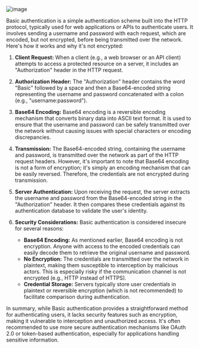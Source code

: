 ![image](https://github.com/himanshusingla123/API/assets/95504579/610eaac7-3c41-4c9e-8b4e-1593e81fa853)

Basic authentication is a simple authentication scheme built into the HTTP protocol, typically used for web applications or APIs to authenticate users. It involves sending a username and password with each request, which are encoded, but not encrypted, before being transmitted over the network. Here's how it works and why it's not encrypted:

1. **Client Request:**
   When a client (e.g., a web browser or an API client) attempts to access a protected resource on a server, it includes an "Authorization" header in the HTTP request.

2. **Authorization Header:**
   The "Authorization" header contains the word "Basic" followed by a space and then a Base64-encoded string representing the username and password concatenated with a colon (e.g., "username:password").

3. **Base64 Encoding:**
   Base64 encoding is a reversible encoding mechanism that converts binary data into ASCII text format. It is used to ensure that the username and password can be safely transmitted over the network without causing issues with special characters or encoding discrepancies.

4. **Transmission:**
   The Base64-encoded string, containing the username and password, is transmitted over the network as part of the HTTP request headers. However, it's important to note that Base64 encoding is not a form of encryption; it's simply an encoding mechanism that can be easily reversed. Therefore, the credentials are not encrypted during transmission.

5. **Server Authentication:**
   Upon receiving the request, the server extracts the username and password from the Base64-encoded string in the "Authorization" header. It then compares these credentials against its authentication database to validate the user's identity.

6. **Security Considerations:**
   Basic authentication is considered insecure for several reasons:
   - **Base64 Encoding:** As mentioned earlier, Base64 encoding is not encryption. Anyone with access to the encoded credentials can easily decode them to retrieve the original username and password.
   - **No Encryption:** The credentials are transmitted over the network in plaintext, making them susceptible to interception by malicious actors. This is especially risky if the communication channel is not encrypted (e.g., HTTP instead of HTTPS).
   - **Credential Storage:** Servers typically store user credentials in plaintext or reversible encryption (which is not recommended) to facilitate comparison during authentication.

In summary, while Basic authentication provides a straightforward method for authenticating users, it lacks security features such as encryption, making it vulnerable to interception and unauthorized access. It's often recommended to use more secure authentication mechanisms like OAuth 2.0 or token-based authentication, especially for applications handling sensitive information.
